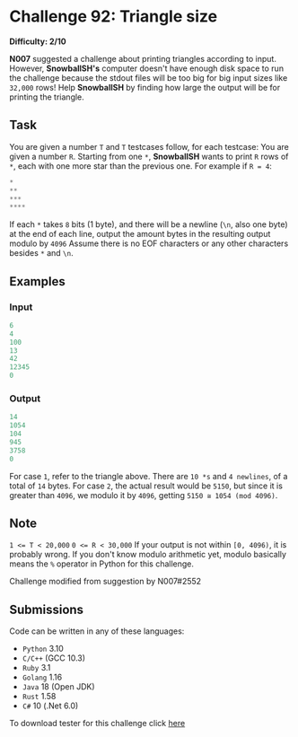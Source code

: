 # Challenge 92: Triangle size

**Difficulty: 2/10**

**N007** suggested a challenge about printing triangles according to input. However, **SnowballSH's** computer doesn't have enough disk space to run the challenge because the stdout files will be too big for big input sizes like `32,000` rows!
Help **SnowballSH** by finding how large the output will be for printing the triangle.

## Task

You are given a number `T` and `T` testcases follow, for each testcase:
You are given a number `R`. Starting from one `*`, **SnowballSH** wants to print `R` rows of `*`, each with one more star than the previous one. For example if `R = 4`:

```rs
*
**
***
****
```

If each `*` takes `8` bits (1 byte), and there will be a newline (`\n`, also one byte) at the end of each line, output the amount bytes in the resulting output modulo by `4096`
Assume there is no EOF characters or any other characters besides `*` and `\n`.

## Examples

### Input

```rs
6
4
100
13
42
12345
0
```

### Output

```rs
14
1054
104
945
3758
0
```

For case `1`, refer to the triangle above. There are `10 *s` and `4 newlines`, of a total of `14` bytes.
For case `2`, the actual result would be `5150`, but since it is greater than `4096`, we modulo it by `4096`, getting `5150 ≅ 1054 (mod 4096)`.

## Note

`1 <= T < 20,000`
`0 <= R < 30,000`
If your output is not within `[0, 4096)`, it is probably wrong.
If you don't know modulo arithmetic yet, modulo basically means the `%` operator in Python for this challenge.

Challenge modified from suggestion by N007#2552

## Submissions

Code can be written in any of these languages:

- `Python` 3.10
- `C/C++` (GCC 10.3)
- `Ruby` 3.1
- `Golang` 1.16
- `Java` 18 (Open JDK)
- `Rust` 1.58
- `C#` 10 (.Net 6.0)

To download tester for this challenge click [here](https://downgit.github.io/#/home?url=https://github.com/Pomroka/TWT_Challenges_Tester/tree/main/Challenge_92)
